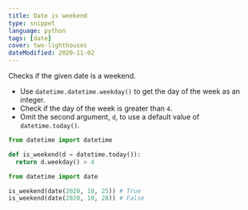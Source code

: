 ```yaml
---
title: Date is weekend
type: snippet
language: python
tags: [date]
cover: two-lighthouses
dateModified: 2020-11-02
---
```


Checks if the given date is a weekend.

- Use `datetime.datetime.weekday()` to get the day of the week as an integer.
- Check if the day of the week is greater than `4`.
- Omit the second argument, `d`, to use a default value of `datetime.today()`.

```py
from datetime import datetime

def is_weekend(d = datetime.today()):
  return d.weekday() > 4
```

```py
from datetime import date

is_weekend(date(2020, 10, 25)) # True
is_weekend(date(2020, 10, 28)) # False
```
